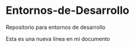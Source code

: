 # Entornos-de-Desarrollo
Repositorio para entornos de desarrollo

Esta es una nueva línea en mi documento
